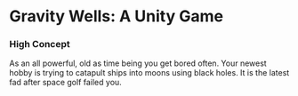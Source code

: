 Gravity Wells: A Unity Game
==========================

### High Concept

As an all powerful, old as time being you get bored often. Your newest hobby is trying to catapult ships into moons using black holes. It is the latest fad after space golf failed you.